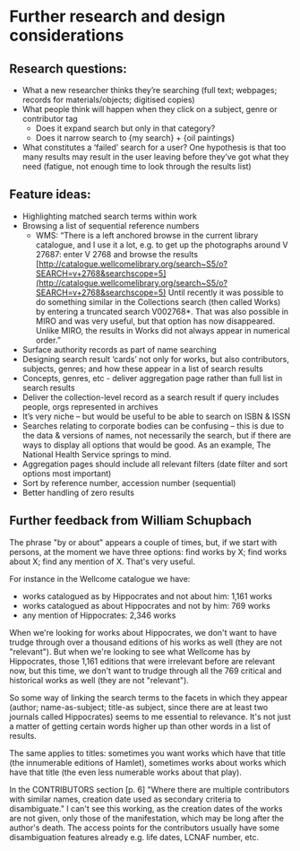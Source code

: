 # Further research and design considerations

## Research questions:

* What a new researcher thinks they’re searching \(full text; webpages; records for materials/objects; digitised copies\)
* What people think will happen when they click on a subject, genre or contributor tag
  * Does it expand search but only in that category?
  * Does it narrow search to {my search} + {oil paintings} 
* What constitutes a ‘failed’ search for a user? One hypothesis is that too many results may result in the user leaving before they’ve got what they need \(fatigue, not enough time to look through the results list\)

## Feature ideas:

* Highlighting matched search terms within work
* Browsing a list of sequential reference numbers
  * WMS: “There is a left anchored browse in the current library catalogue, and I use it a lot, e.g. to get up the photographs around V 27687: enter V 2768 and browse the results [http://catalogue.wellcomelibrary.org/search~S5/o?SEARCH=v+2768&searchscope=5](http://catalogue.wellcomelibrary.org/search~S5/o?SEARCH=v+2768&searchscope=5) Until recently it was possible to do something similar in the Collections search \(then called Works\) by entering a truncated search V002768\*. That was also possible in MIRO and was very useful, but that option has now disappeared. Unlike MIRO, the results in Works did not always appear in numerical order.”
* Surface authority records as part of name searching
* Designing search result ‘cards’ not only for works, but also contributors, subjects, genres; and how these appear in a list of search results
* Concepts, genres, etc - deliver aggregation page rather than full list in search results
* Deliver the collection-level record as a search result if query includes people, orgs represented in archives 
* It’s very niche – but would be useful to be able to search on ISBN & ISSN
* Searches relating to corporate bodies can be confusing – this is due to the data & versions of names, not necessarily the search, but if there are ways to display all options that would be good. As an example, The National Health Service springs to mind.
* Aggregation pages should include all relevant filters \(date filter and sort options most important\)
* Sort by reference number, accession number \(sequential\)
* Better handling of zero results

## Further feedback from William Schupbach

The phrase "by or about" appears a couple of times, but, if we start with persons, at the moment we have three options: find works by X; find works about X; find any mention of X. That's very useful.

For instance in the Wellcome catalogue we have:

* works catalogued as by Hippocrates and not about him: 1,161 works
* works catalogued as about Hippocrates and not by him: 769 works
* any mention of Hippocrates: 2,346 works

When we're looking for works about Hippocrates, we don't want to have trudge through over a thousand editions of his works as well \(they are not "relevant"\). But when we're looking to see what Wellcome has by Hippocrates, those 1,161 editions that were irrelevant before are relevant now, but this time, we don't want to trudge through all the 769 critical and historical works as well \(they are not "relevant"\).

So some way of linking the search terms to the facets in which they appear \(author; name-as-subject; title-as subject, since there are at least two journals called Hippocrates\) seems to me essential to relevance. It's not just a matter of getting certain words higher up than other words in a list of results.

The same applies to titles: sometimes you want works which have that title \(the innumerable editions of Hamlet\), sometimes works about works which have that title \(the even less numerable works about that play\).

In the CONTRIBUTORS section \[p. 6\] "Where there are multiple contributors with similar names, creation date used as secondary criteria to disambiguate." I can't see this working, as the creation dates of the works are not given, only those of the manifestation, which may be long after the author's death. The access points for the contributors usually have some disambiguation features already e.g. life dates, LCNAF number, etc.

